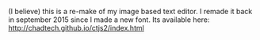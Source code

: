 (I believe) this is a re-make of my image based text editor. I remade it back in september 2015 since I made a new font. Its available here: http://chadtech.github.io/ctjs2/index.html